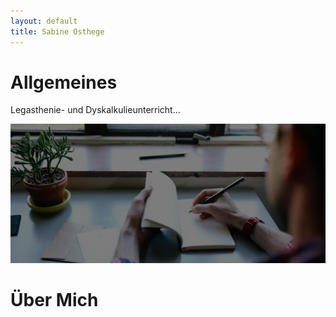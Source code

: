 ```yaml
---
layout: default
title: Sabine Osthege
---
```


# Allgemeines

Legasthenie- und Dyskalkulieunterricht...

<img src="img/banner-bg.jpg" class="img-responsive" alt="Cinque Terre">


# Über Mich